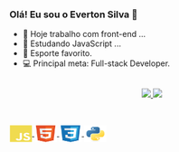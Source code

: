 ### Olá! Eu sou o Everton Silva 👋

- 🔭 Hoje trabalho com front-end ...
- 🌱 Estudando JavaScript ...
- 🏀 Esporte favorito. 
- 💻 Principal meta: Full-stack Developer.

##
<div align="center">
  <a href="https://github.com/EvertonSilva22">
  <img height="180em" src="https://github-readme-stats.vercel.app/api?usernameEvertonSilva22=&show_icons=true&theme=dark&include_all_commits=true&count_private=true"/>
  <img height="180em" src="https://github-readme-stats.vercel.app/api/top-langs/?username=EvertonSilva22&layout=compact&langs_count=7&theme=dark"/>
</div>
  
##
  
<div style="display: inline_block"><br>
  <img align="center" alt="Everton-Js" height="30" width="40" src="https://raw.githubusercontent.com/devicons/devicon/master/icons/javascript/javascript-plain.svg">
  <img align="center" alt="Everton-HTML" height="30" width="40" src="https://raw.githubusercontent.com/devicons/devicon/master/icons/html5/html5-original.svg">
  <img align="center" alt="Everton-CSS" height="30" width="40" src="https://raw.githubusercontent.com/devicons/devicon/master/icons/css3/css3-original.svg">
  <img align="center" alt="Everton-Python" height="30" width="40" src="https://raw.githubusercontent.com/devicons/devicon/master/icons/python/python-original.svg">
</div>

